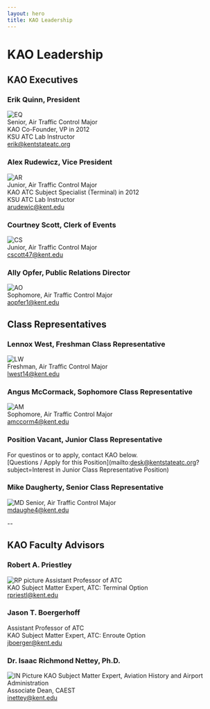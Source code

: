 ```yaml
---
layout: hero
title: KAO Leadership
---
```

# KAO Leadership

## __KAO Executives__

### Erik Quinn, President
![EQ](/assets/images/leadership/EQ.jpg)  
Senior, Air Traffic Control Major  
KAO Co-Founder, VP in 2012  
KSU ATC Lab Instructor  
[erik@kentstateatc.org](mailto:erik@kentstateatc.org)  


### Alex Rudewicz, Vice President
![AR](/assets/images/leadership/AR.jpg)  
Junior, Air Traffic Control Major  
KAO ATC Subject Specialist (Terminal) in 2012  
KSU ATC Lab Instructor  
[arudewic@kent.edu](mailto:arudewic@kent.edu)  


### Courtney Scott, Clerk of Events
![CS](/assets/images/leadership/CS.jpg)  
Junior, Air Traffic Control Major  
[cscott47@kent.edu](mailto:cscott47@kent.edu)  


### Ally Opfer, Public Relations Director
![AO](/assets/images/leadership/AO.jpg)  
Sophomore, Air Traffic Control Major  
[aopfer1@kent.edu](mailto:aopfer1@kent.edu)  


## __Class Representatives__

### Lennox West, Freshman Class Representative
![LW](/assets/images/leadership/LW.jpg)  
Freshman, Air Traffic Control Major  
[lwest14@kent.edu](mailto:lwest14@kent.edu)  


### Angus McCormack, Sophomore Class Representative
![AM](/assets/images/leadership/AM.jpg)  
Sophomore, Air Traffic Control Major  
[amccorm4@kent.edu](mailto:amccorma4@kent.edu)  


### Position Vacant, Junior Class Representative
For questinos or to apply, contact KAO below.  
[Questions / Apply for this Position](mailto:desk@kentstateatc.org?subject=Interest in Junior Class Representative Position)

### Mike Daugherty, Senior Class Representative
![MD](/assets/images/leadership/MD.jpg)
Senior, Air Traffic Control Major  
[mdaughe4@kent.edu](mailto:mdaughe4@kent.edu)


<!--
## Subject Specialists

### Tyler Stanis, Flight Subject Specialist
Junior, Air Traffic Control and Flight Technology Double-Major  
KAO Flight Subject Specialist since 2012  
[tstanis@kent.edu](mailto:tstanis@kent.edu)  
![headshot](/assets/images/leadership/TS.jpg)


### Dan Schiff, Airline Operations Subject Specialist
Junior, Flight Technology Major  
[danschiffemail](mailto:danschiffemail)  
![headshot](/assets/images/leadership/DS.jpg)
-->

--

## __KAO Faculty Advisors__

### Robert A. Priestley
![RP picture](/assets/images/leadership/RP.jpg)
Assistant Professor of ATC  
KAO Subject Matter Expert, ATC: Terminal Option  
[rpriestl@kent.edu](mailto:rpriestl@kent.edu)  



### Jason T. Boergerhoff
Assistant Professor of ATC  
KAO Subject Matter Expert, ATC: Enroute Option  
[jboerger@kent.edu](mailto:jboerger@kent.edu)


### Dr. Isaac Richmond Nettey, Ph.D.
![IN Picture](/assets/images/leadership/IN.jpg)
KAO Subject Matter Expert, Aviation History and Airport Administration  
Associate Dean, CAEST  
[inettey@kent.edu](mailto:inettey@kent.edu)  


